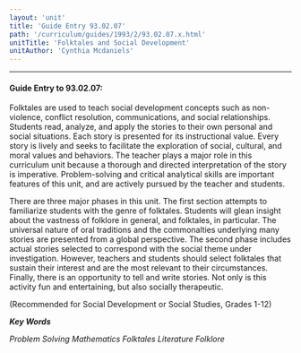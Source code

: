 ```yaml
---
layout: 'unit'
title: 'Guide Entry 93.02.07'
path: '/curriculum/guides/1993/2/93.02.07.x.html'
unitTitle: 'Folktales and Social Development'
unitAuthor: 'Cynthia Mcdaniels'
---
```


<body>
<hr/>
 <h4>
  Guide Entry to 93.02.07:
 </h4>
 Folktales are used to teach social development concepts such as non-violence, conflict resolution, communications, and social relationships. Students read, analyze, and apply the stories to their own personal and social situations. Each story is presented for its instructional value. Every story is lively and seeks to facilitate the exploration of social, cultural, and moral values and behaviors. The teacher plays a major role in this curriculum unit because a thorough and directed interpretation of the story is imperative. Problem-solving and critical analytical skills are important features of this unit, and are actively pursued by the teacher and students.
 <p>
  There are three major phases in this unit. The first section attempts to familiarize students with the genre of folktales. Students will glean insight about the vastness of folklore in general, and folktales, in particular. The universal nature of oral traditions and the commonalties underlying many stories are presented from a global perspective. The second phase includes actual stories selected to correspond with the social theme under investigation. However, teachers and students should select folktales that sustain their interest and are the most relevant to their circumstances. Finally, there is an opportunity to tell and write stories. Not only is this activity fun and entertaining, but also socially therapeutic.
 </p>
 <p>
  (Recommended for Social Development or Social Studies, Grades 1-12)
 </p>
<p>
  <b>
   <i>
    Key Words
   </i>
  </b>
  <br/>
 </p>
 <p>
  <i>
   Problem Solving Mathematics Folktales Literature Folklore
  </i>
 </p>

</body>
